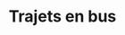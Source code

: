 ---
location: ""
title: "Trajets en bus"
pricetag: 0
description: ""
thumbnail: "https://images.unsplash.com/photo-1563221004-968a49a5d59a?q=80&w=1374&auto=format&fit=crop&ixlib=rb-4.0.3&ixid=M3wxMjA3fDB8MHxwaG90by1wYWdlfHx8fGVufDB8fHx8fA%3D%3D"
type: basic
---